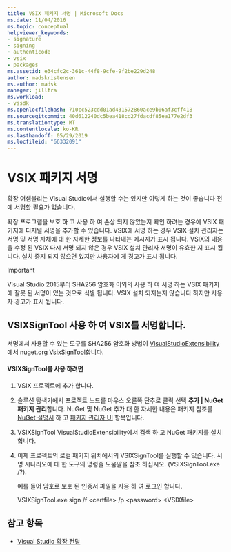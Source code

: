 ```yaml
---
title: VSIX 패키지 서명 | Microsoft Docs
ms.date: 11/04/2016
ms.topic: conceptual
helpviewer_keywords:
- signature
- signing
- authenticode
- vsix
- packages
ms.assetid: e34cfc2c-361c-44f8-9cfe-9f2be229d248
author: madskristensen
ms.author: madsk
manager: jillfra
ms.workload:
- vssdk
ms.openlocfilehash: 710cc523cdd01ad431572860ace9b06af3cff418
ms.sourcegitcommit: 40d612240dc5bea418cd27fdacdf85ea177e2df3
ms.translationtype: MT
ms.contentlocale: ko-KR
ms.lasthandoff: 05/29/2019
ms.locfileid: "66332091"
---
```

# <a name="signing-vsix-packages"></a>VSIX 패키지 서명
확장 어셈블리는 Visual Studio에서 실행할 수는 있지만 이렇게 하는 것이 좋습니다 전에 서명할 필요가 없습니다.

 확장 프로그램을 보호 하 고 사용 하 여 손상 되지 않았는지 확인 하려는 경우에 VSIX 패키지에 디지털 서명을 추가할 수 있습니다. VSIX에 서명 하는 경우 VSIX 설치 관리자는 서명 및 서명 자체에 대 한 자세한 정보를 나타내는 메시지가 표시 됩니다. VSIX의 내용을 수정 된 VSIX 다시 서명 되지 않은 경우 VSIX 설치 관리자 서명이 유효한 지 표시 됩니다. 설치 중지 되지 않으면 있지만 사용자에 게 경고가 표시 됩니다.

> [!IMPORTANT]
> Visual Studio 2015부터 SHA256 암호화 이외의 사용 하 여 서명 하는 VSIX 패키지에 잘못 된 서명이 있는 것으로 식별 됩니다. VSIX 설치 되지는지 않습니다 하지만 사용자 경고가 표시 됩니다.

## <a name="signing-a-vsix-with-vsixsigntool"></a>VSIXSignTool 사용 하 여 VSIX를 서명합니다.
 서명에서 사용할 수 있는 도구를 SHA256 암호화 방법이 [VisualStudioExtensibility](http://www.nuget.org/profiles/VisualStudioExtensibility) 에서 nuget.org [VsixSignTool](http://www.nuget.org/packages/Microsoft.VSSDK.Vsixsigntool)합니다.

#### <a name="to-use-the-vsixsigntool"></a>VSIXSignTool를 사용 하려면

1. VSIX 프로젝트에 추가 합니다.

2. 솔루션 탐색기에서 프로젝트 노드를 마우스 오른쪽 단추로 클릭 선택 **추가 &#124; NuGet 패키지 관리**합니다.  NuGet 및 NuGet 추가 대 한 자세한 내용은 패키지 참조를 [NuGet 설명서](/NuGet) 하 고 [패키지 관리자 UI](/NuGet/Tools/Package-Manager-UI) 항목입니다.

3. VSIXSignTool VisualStudioExtensibility에서 검색 하 고 NuGet 패키지를 설치 합니다.

4. 이제 프로젝트의 로컬 패키지 위치에서의 VSIXSignTool를 실행할 수 있습니다. 서명 시나리오에 대 한 도구의 명령줄 도움말을 참조 하십시오. (VSIXSignTool.exe /?).

   예를 들어 암호로 보호 된 인증서 파일을 사용 하 여 로그인 합니다.

   VSIXSignTool.exe sign /f \<certfile> /p \<password> \<VSIXfile>

## <a name="see-also"></a>참고 항목
- [Visual Studio 확장 전달](../extensibility/shipping-visual-studio-extensions.md)
